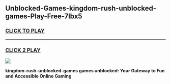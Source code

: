 
## Unblocked-Games-kingdom-rush-unblocked-games-Play-Free-7lbx5
<h3>
<a href="https://premium76.site?title=kingdom-rush-unblocked-games&ref=20A">CLICK TO PLAY</a></h3>
<hr>

<h3>
<a href="https://premium76.site?title=kingdom-rush-unblocked-games&ref=20A">CLICK 2 PLAY</a>
  
</h3>

<a href="https://premium76.site?title=kingdom-rush-unblocked-games&ref=20A"><img src="https://clearcache.store/games.png"></a>


**kingdom-rush-unblocked-games games unblocked: Your Gateway to Fun and Accessible Online Gaming**
